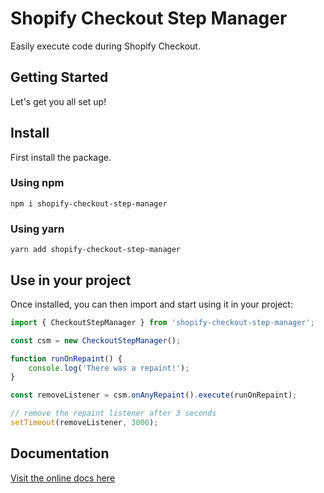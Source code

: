 # Shopify Checkout Step Manager

Easily execute code during Shopify Checkout.

## Getting Started

Let's get you all set up!

## Install

First install the package.

### Using npm

`npm i shopify-checkout-step-manager`

### Using yarn

`yarn add shopify-checkout-step-manager`

## Use in your project

Once installed, you can then import and start using it in your project:

```js
import { CheckoutStepManager } from 'shopify-checkout-step-manager';

const csm = new CheckoutStepManager();

function runOnRepaint() {
    console.log('There was a repaint!');
}

const removeListener = csm.onAnyRepaint().execute(runOnRepaint);

// remove the repaint listener after 3 seconds
setTimeout(removeListener, 3000);
```

## Documentation

[Visit the online docs here](https://weffe.github.io/shopify-checkout-step-manager)
